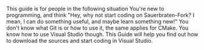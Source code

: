 This guide is for people in the following situation
You're new to programming, and think "Hey, why not start coding on Sauerbraten-Fork? I mean, I can do something useful, and maybe learn something new!" You don't know what Git is or how to use it, the same applies for CMake. You know how to use Visual Studio though.
This Guide will help you find out how to download the sources and start coding in Visual Studio.